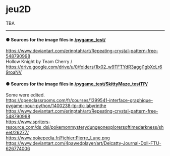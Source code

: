 # jeu2D
  
TBA  
  

  
  
  
  
  
-----

#### ● Sources for the image files in [/pygame_test/](/pygame_test/)  
https://www.deviantart.com/erinptah/art/Repeating-crystal-pattern-free-548790998  
Hollow Knight by Team Cherry / https://drive.google.com/drive/u/0/folders/1lx02_w9TFTYdR3aggI1gbXcLr69roaNV  
  
#### ● Sources for the image files in [/pygame_test/SkittyMaze_testTP/](/pygame_test/SkittyMaze_testTP/)  
Some were edited.  
https://openclassrooms.com/fr/courses/1399541-interface-graphique-pygame-pour-python/1400238-tp-dk-labyrinthe  
https://www.deviantart.com/erinptah/art/Repeating-crystal-pattern-free-548790998  
https://www.spriters-resource.com/ds_dsi/pokemonmysterydungeonexplorersoftimedarkness/sheet/26277/  
https://www.pokepedia.fr/Fichier:Pierre_Lune.png  
https://www.deviantart.com/4pawedplayer/art/Delcatty-Journal-Doll-FTU-626774006
